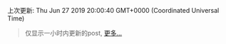 
  
 上次更新: Thu Jun 27 2019 20:00:40 GMT+0000 (Coordinated Universal Time) 

 > 仅显示一小时内更新的post, [更多...](screenshots/)
  